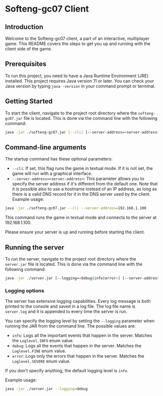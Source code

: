 # Softeng-gc07 Client

## Introduction

Welcome to the Softeng-gc07 client, a part of an interactive, multiplayer game. This README covers the steps to get you up and running with the client side of the game.

## Prerequisites

To run this project, you need to have a Java Runtime Environment (JRE) installed. This project requires Java version 11 or later. You can check your Java version by typing `java -version` in your command prompt or terminal.

## Getting Started

To start the client, navigate to the project root directory where the `softeng-gc07.jar` file is located. This is done via the command line with the following command:

```sh
java -jar ./softeng-gc07.jar [--cli] [--server-address=<server-address>]
```

## Command-line arguments

The startup command has these optional parameters:

- `--cli`: If set, this flag runs the game in textual mode. If it is not set, the game will run with a graphical interface.
- `--server-address=<server-address>`: This parameter allows you to specify the server address if it's different from the default one.
Note that it is possible also to use a hostname instead of an IP address, as long as there is a valid DNS record for it
in the DNS server used by the client.
Example usage:

```sh
java -jar ./softeng-gc07.jar --cli --server-address=192.168.1.100
```
This command runs the game in textual mode and connects to the server at 192.168.1.100.

Please ensure your server is up and running before starting the client.

## Running the server

To run the server, navigate to the project root directory where the `server.jar` file is located. This is done via the command line with the following command:

```{.sh .copy-to-clipboard}
java -jar ./server.jar [--logging=<debug|info|error>] [--server-address=<server-address>]
```

### Logging options

The server has extensive logging capabilities. Every log message is both printed to the console and saved in a log file. 
The log file name is `server.log` and it is appended to every time the server is run.

You can specify the logging level by setting the `--logging` parameter
when running the JAR from the command line. The possible values are:
- `info`: Logs all the important events that happen in the server. Matches the `Loglevel.INFO` enum value.
- `debug`: Logs all the events that happen in the server. Matches the `Loglevel.FINE` enum value.
- `error`: Logs only the errors that happen in the server. Matches the `Loglevel.SEVERE` enum value.

If you don't specify anything, the default logging level is `info`.

Example usage:

```{.sh .copy-to-clipboard}
java -jar ./server.jar --logging=debug
```